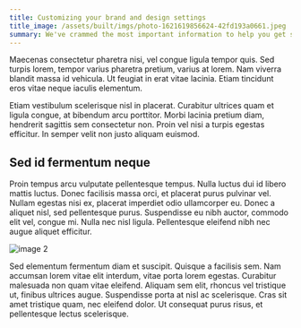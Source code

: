```yaml
---
title: Customizing your brand and design settings
title_image: /assets/built/imgs/photo-1621619856624-42fd193a0661.jpeg
summary: We've crammed the most important information to help you get started with Ghost into this one post. It's your cheat-sheet to get started, and your shortcut to advanced features.
---
```


Maecenas consectetur pharetra nisi, vel congue ligula tempor quis. Sed turpis lorem, tempor varius pharetra pretium, varius at lorem. Nam viverra blandit massa id vehicula. Ut feugiat in erat vitae lacinia. Etiam tincidunt eros vitae neque iaculis elementum.

Etiam vestibulum scelerisque nisl in placerat. Curabitur ultrices quam et ligula congue, at bibendum arcu porttitor. Morbi lacinia pretium diam, hendrerit sagittis sem consectetur non. Proin vel nisi a turpis egestas efficitur. In semper velit non justo aliquam euismod.

## Sed id fermentum neque
Proin tempus arcu vulputate pellentesque tempus. Nulla luctus dui id libero mattis luctus. Donec facilisis massa orci, et placerat purus pulvinar vel. Nullam egestas nisi ex, placerat imperdiet odio ullamcorper eu. Donec a aliquet nisl, sed pellentesque purus. Suspendisse eu nibh auctor, commodo elit vel, congue mi. Nulla nec nisl ligula. Pellentesque eleifend nibh nec augue aliquet efficitur.

![image 2](/assets/built/imgs/photo-1607031542107-f6f46b5d54e9.jpeg)

Sed elementum fermentum diam et suscipit. Quisque a facilisis sem. Nam accumsan lorem vitae elit interdum, vitae porta lorem egestas. Curabitur malesuada non quam vitae eleifend. Aliquam sem elit, rhoncus vel tristique ut, finibus ultrices augue. Suspendisse porta at nisl ac scelerisque. Cras sit amet tristique quam, nec eleifend dolor. Ut consequat purus risus, et pellentesque lectus scelerisque.